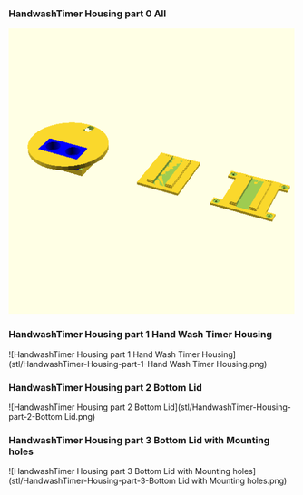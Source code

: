 ### HandwashTimer Housing part 0 All
![HandwashTimer Housing part 0 All](stl/HandwashTimer-Housing-part-0-All.png)

### HandwashTimer Housing part 1 Hand Wash Timer Housing
![HandwashTimer Housing part 1 Hand Wash Timer Housing](stl/HandwashTimer-Housing-part-1-Hand Wash Timer Housing.png)

### HandwashTimer Housing part 2 Bottom Lid
![HandwashTimer Housing part 2 Bottom Lid](stl/HandwashTimer-Housing-part-2-Bottom Lid.png)

### HandwashTimer Housing part 3 Bottom Lid with Mounting holes
![HandwashTimer Housing part 3 Bottom Lid with Mounting holes](stl/HandwashTimer-Housing-part-3-Bottom Lid with Mounting holes.png)

